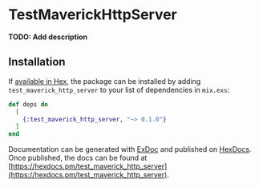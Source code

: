 # TestMaverickHttpServer

**TODO: Add description**

## Installation

If [available in Hex](https://hex.pm/docs/publish), the package can be installed
by adding `test_maverick_http_server` to your list of dependencies in `mix.exs`:

```elixir
def deps do
  [
    {:test_maverick_http_server, "~> 0.1.0"}
  ]
end
```

Documentation can be generated with [ExDoc](https://github.com/elixir-lang/ex_doc)
and published on [HexDocs](https://hexdocs.pm). Once published, the docs can
be found at [https://hexdocs.pm/test_maverick_http_server](https://hexdocs.pm/test_maverick_http_server).


